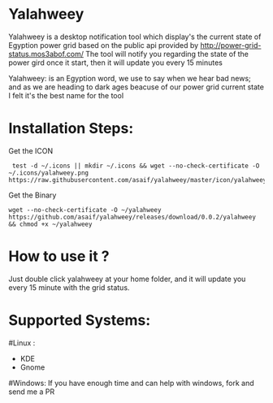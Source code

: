 Yalahweey
=========
Yalahweey is a desktop notification tool which display's the current state of Egyption power grid
based on the public api provided by http://power-grid-status.mos3abof.com/
The tool will notify you regarding the state of the power gird once it start, then it will update you every 15 minutes

Yalahweey: is an Egyption word, we use to say when we hear bad news;
 and as we are heading to dark ages beacuse of our power grid current state I felt it's the best name for the tool
 
Installation Steps:
============
Get the ICON

     test -d ~/.icons || mkdir ~/.icons && wget --no-check-certificate -O ~/.icons/yalahweey.png https://raw.githubusercontent.com/asaif/yalahweey/master/icon/yalahweey.png
Get the Binary

    wget --no-check-certificate -O ~/yalahweey https://github.com/asaif/yalahweey/releases/download/0.0.2/yalahweey && chmod +x ~/yalahweey

How to use it ?
==============
Just double click yalahweey at your home folder, and it will update you every 15 minute with the grid status.

Supported Systems:
===========
#Linux :
* KDE
* Gnome

#Windows:
If you have enough time and can help with windows, fork and send me a PR
